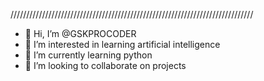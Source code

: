 /////////////////////////////////////////////////////////////////////////////
- 👋 Hi, I’m @GSKPROCODER
- 👀 I’m interested in learning artificial intelligence
- 🌱 I’m currently learning python
- 💞️ I’m looking to collaborate on projects

<!---
///////////////////////////////////////////////////////////////////////////
--->
